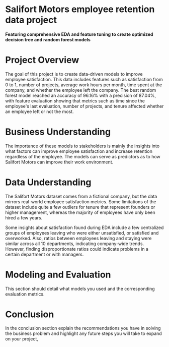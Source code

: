 # Salifort Motors employee retention data project
#### Featuring comprehensive EDA and feature tuning to create optimized decision tree and random forest models

# Project Overview

The goal of this project is to create data-driven models to improve employee satisfaction. This data includes features such as satisfaction from 0 to 1, number of projects, average work hours per month, time spent at the company, and whether the employee left the company. The best random forest model reached an accuracy of 96.16% with a precision of 87.04%, with feature evaluation showing that metrics such as time since the employee's last evaluation, number of projects, and tenure affected whether an employee left or not the most.

# Business Understanding 

The importance of these models to stakeholders is mainly the insights into what factors can improve employee satisfaction and increase retention regardless of the employee. The models can serve as predictors as to how Salifort Motors can improve their work environment.

# Data Understanding 

The Salifort Motors dataset comes from a fictional company, but the data mirrors real-world employee satisfaction metrics. Some limitations of the dataset include quite a few outliers for tenure that represent founders or higher management, whereas the majority of employees have only been hired a few years. 

Some insights about satisfaction found during EDA include a few centralized groups of employees leaving who were either unsatisfied, or satisfied and overworked. Also, ratios between employees leaving and staying were similar across all 10 departments, indicating company-wide trends. However, finding disproportionate ratios could indicate problems in a certain department or with managers.



# Modeling and Evaluation 

This section should detail what models you used and the corresponding evaluation metrics. 

# Conclusion

In the conclusion section explain the recommendations you have in solving the business problem and highlight any future steps you will take to expand on your project, 